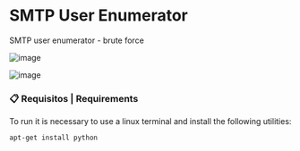 # SMTP User Enumerator

SMTP user enumerator - brute force

![image](https://user-images.githubusercontent.com/76706456/151645319-d2f7be17-e5b1-4075-b921-10ae1ac6761a.png)

![image](https://user-images.githubusercontent.com/76706456/151645299-624a5a62-a9ca-462d-9759-6f86ae6bf537.png)

### 📋 Requisitos | Requirements

To run it is necessary to use a linux terminal and install the following utilities:

```
apt-get install python
```
